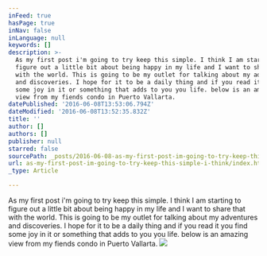 ```yaml
---
inFeed: true
hasPage: true
inNav: false
inLanguage: null
keywords: []
description: >-
  As my first post i'm going to try keep this simple. I think I am starting to
  figure out a little bit about being happy in my life and I want to share that
  with the world. This is going to be my outlet for talking about my adventures
  and discoveries. I hope for it to be a daily thing and if you read it you find
  some joy in it or something that adds to you you life. below is an amazing
  view from my fiends condo in Puerto Vallarta. 
datePublished: '2016-06-08T13:53:06.794Z'
dateModified: '2016-06-08T13:52:35.832Z'
title: ''
author: []
authors: []
publisher: null
starred: false
sourcePath: _posts/2016-06-08-as-my-first-post-im-going-to-try-keep-this-simple-i-think.md
url: as-my-first-post-im-going-to-try-keep-this-simple-i-think/index.html
_type: Article

---
```

As my first post i'm going to try keep this simple. I think I am starting to figure out a little bit about being happy in my life and I want to share that with the world. This is going to be my outlet for talking about my adventures and discoveries. I hope for it to be a daily thing and if you read it you find some joy in it or something that adds to you you life. below is an amazing view from my fiends condo in Puerto Vallarta. ![](https://the-grid-user-content.s3-us-west-2.amazonaws.com/ffe134c5-4a29-4124-8729-b2056337f625.jpg)